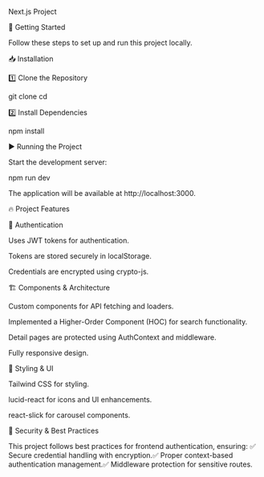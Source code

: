 Next.js Project

🚀 Getting Started

Follow these steps to set up and run this project locally.

📥 Installation

1️⃣ Clone the Repository

git clone <repository-url>
cd <project-folder>

2️⃣ Install Dependencies

npm install

▶️ Running the Project

Start the development server:

npm run dev

The application will be available at http://localhost:3000.

🔥 Project Features

🔑 Authentication

Uses JWT tokens for authentication.

Tokens are stored securely in localStorage.

Credentials are encrypted using crypto-js.

🏗️ Components & Architecture

Custom components for API fetching and loaders.

Implemented a Higher-Order Component (HOC) for search functionality.

Detail pages are protected using AuthContext and middleware.

Fully responsive design.

🎨 Styling & UI

Tailwind CSS for styling.

lucid-react for icons and UI enhancements.

react-slick for carousel components.

🔐 Security & Best Practices

This project follows best practices for frontend authentication, ensuring:
✅ Secure credential handling with encryption.✅ Proper context-based authentication management.✅ Middleware protection for sensitive routes.

